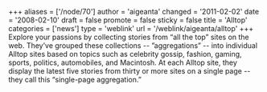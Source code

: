 +++
aliases = ['/node/70']
author = 'aigeanta'
changed = '2011-02-02'
date = '2008-02-10'
draft = false
promote = false
sticky = false
title = 'Alltop'
categories = ['news']
type = 'weblink'
url = '/weblink/aigeanta/alltop'
+++
Explore your passions by collecting stories from “all the top” sites on the web. They’ve grouped these collections -- ”aggregations” -- into individual Alltop sites based on topics such as celebrity gossip, fashion, gaming, sports, politics, automobiles, and Macintosh. At each Alltop site, they display the latest five stories from thirty or more sites on a single page -- they call this “single-page aggregation.”

